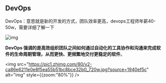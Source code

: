 ## DevOps

DevOps：意思就是新的开发的方式，团队效率更高，devops工程师年薪40-50w，需要详细了解一下

![img](https://pic1.zhimg.com/80/v2-e17fc763c5db7ec686d8f4f8ae2d5aeb_720w.jpg?source=1940ef5c)

**DevOps 强调的是高效组织团队之间如何通过自动化的工具协作和沟通来完成软件的生命周期管理，从而更快、更频繁地交付更稳定的软件**。

<img src="https://pic1.zhimg.com/80/v2-ca86e6211e0e8f5ea55b51bc8bce32b0_720w.jpg?source=1940ef5c" alt="img" style={{zoom:"80%"}} />

